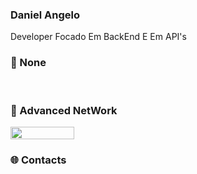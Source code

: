<h3>Daniel Angelo</h3>
<p style="text-align:left">
Developer Focado Em BackEnd E Em API's</div>
</p>
<h3>🔗 None</h3> 
<br>
<h3>📌 Advanced NetWork</h3>
<div style="display:flex;">
<img width="45%" src="https://github-readme-stats.vercel.app/api?username=Dn099z1&layout=compact&theme=merko&show_icons=true&hide_border=true"/>
</div>
<h3>🌐 Contacts</h3>
